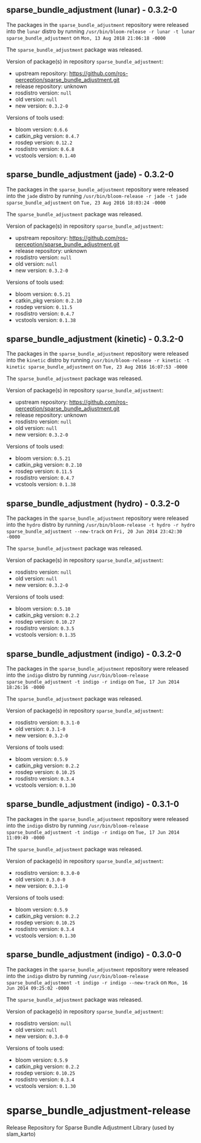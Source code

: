 ## sparse_bundle_adjustment (lunar) - 0.3.2-0

The packages in the `sparse_bundle_adjustment` repository were released into the `lunar` distro by running `/usr/bin/bloom-release -r lunar -t lunar sparse_bundle_adjustment` on `Mon, 13 Aug 2018 21:06:18 -0000`

The `sparse_bundle_adjustment` package was released.

Version of package(s) in repository `sparse_bundle_adjustment`:

- upstream repository: https://github.com/ros-perception/sparse_bundle_adjustment.git
- release repository: unknown
- rosdistro version: `null`
- old version: `null`
- new version: `0.3.2-0`

Versions of tools used:

- bloom version: `0.6.6`
- catkin_pkg version: `0.4.7`
- rosdep version: `0.12.2`
- rosdistro version: `0.6.8`
- vcstools version: `0.1.40`


## sparse_bundle_adjustment (jade) - 0.3.2-0

The packages in the `sparse_bundle_adjustment` repository were released into the `jade` distro by running `/usr/bin/bloom-release -r jade -t jade sparse_bundle_adjustment` on `Tue, 23 Aug 2016 18:03:24 -0000`

The `sparse_bundle_adjustment` package was released.

Version of package(s) in repository `sparse_bundle_adjustment`:

- upstream repository: https://github.com/ros-perception/sparse_bundle_adjustment.git
- release repository: unknown
- rosdistro version: `null`
- old version: `null`
- new version: `0.3.2-0`

Versions of tools used:

- bloom version: `0.5.21`
- catkin_pkg version: `0.2.10`
- rosdep version: `0.11.5`
- rosdistro version: `0.4.7`
- vcstools version: `0.1.38`


## sparse_bundle_adjustment (kinetic) - 0.3.2-0

The packages in the `sparse_bundle_adjustment` repository were released into the `kinetic` distro by running `/usr/bin/bloom-release -r kinetic -t kinetic sparse_bundle_adjustment` on `Tue, 23 Aug 2016 16:07:53 -0000`

The `sparse_bundle_adjustment` package was released.

Version of package(s) in repository `sparse_bundle_adjustment`:

- upstream repository: https://github.com/ros-perception/sparse_bundle_adjustment.git
- release repository: unknown
- rosdistro version: `null`
- old version: `null`
- new version: `0.3.2-0`

Versions of tools used:

- bloom version: `0.5.21`
- catkin_pkg version: `0.2.10`
- rosdep version: `0.11.5`
- rosdistro version: `0.4.7`
- vcstools version: `0.1.38`


## sparse_bundle_adjustment (hydro) - 0.3.2-0

The packages in the `sparse_bundle_adjustment` repository were released into the `hydro` distro by running `/usr/bin/bloom-release -t hydro -r hydro sparse_bundle_adjustment --new-track` on `Fri, 20 Jun 2014 23:42:30 -0000`

The `sparse_bundle_adjustment` package was released.

Version of package(s) in repository `sparse_bundle_adjustment`:
- rosdistro version: `null`
- old version: `null`
- new version: `0.3.2-0`

Versions of tools used:
- bloom version: `0.5.10`
- catkin_pkg version: `0.2.2`
- rosdep version: `0.10.27`
- rosdistro version: `0.3.5`
- vcstools version: `0.1.35`


## sparse_bundle_adjustment (indigo) - 0.3.2-0

The packages in the `sparse_bundle_adjustment` repository were released into the `indigo` distro by running `/usr/bin/bloom-release sparse_bundle_adjustment -t indigo -r indigo` on `Tue, 17 Jun 2014 18:26:16 -0000`

The `sparse_bundle_adjustment` package was released.

Version of package(s) in repository `sparse_bundle_adjustment`:
- rosdistro version: `0.3.1-0`
- old version: `0.3.1-0`
- new version: `0.3.2-0`

Versions of tools used:
- bloom version: `0.5.9`
- catkin_pkg version: `0.2.2`
- rosdep version: `0.10.25`
- rosdistro version: `0.3.4`
- vcstools version: `0.1.30`


## sparse_bundle_adjustment (indigo) - 0.3.1-0

The packages in the `sparse_bundle_adjustment` repository were released into the `indigo` distro by running `/usr/bin/bloom-release sparse_bundle_adjustment -t indigo -r indigo` on `Tue, 17 Jun 2014 11:09:49 -0000`

The `sparse_bundle_adjustment` package was released.

Version of package(s) in repository `sparse_bundle_adjustment`:
- rosdistro version: `0.3.0-0`
- old version: `0.3.0-0`
- new version: `0.3.1-0`

Versions of tools used:
- bloom version: `0.5.9`
- catkin_pkg version: `0.2.2`
- rosdep version: `0.10.25`
- rosdistro version: `0.3.4`
- vcstools version: `0.1.30`


## sparse_bundle_adjustment (indigo) - 0.3.0-0

The packages in the `sparse_bundle_adjustment` repository were released into the `indigo` distro by running `/usr/bin/bloom-release sparse_bundle_adjustment -t indigo -r indigo --new-track` on `Mon, 16 Jun 2014 09:25:02 -0000`

The `sparse_bundle_adjustment` package was released.

Version of package(s) in repository `sparse_bundle_adjustment`:
- rosdistro version: `null`
- old version: `null`
- new version: `0.3.0-0`

Versions of tools used:
- bloom version: `0.5.9`
- catkin_pkg version: `0.2.2`
- rosdep version: `0.10.25`
- rosdistro version: `0.3.4`
- vcstools version: `0.1.30`


sparse_bundle_adjustment-release
================================

Release Repository for Sparse Bundle Adjustment Library (used by slam_karto)
